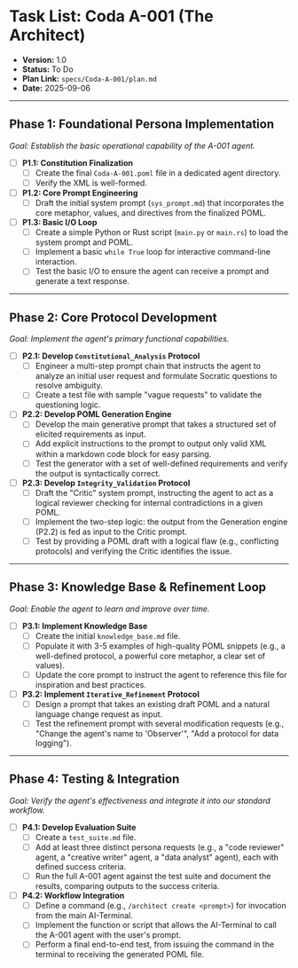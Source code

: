 # Task List: Coda A-001 (The Architect)
- **Version:** 1.0
- **Status:** To Do
- **Plan Link:** `specs/Coda-A-001/plan.md`
- **Date:** 2025-09-06

---

## Phase 1: Foundational Persona Implementation
*Goal: Establish the basic operational capability of the A-001 agent.*

- [ ] **P1.1: Constitution Finalization**
    - [ ] Create the final `Coda-A-001.poml` file in a dedicated agent directory.
    - [ ] Verify the XML is well-formed.
- [ ] **P1.2: Core Prompt Engineering**
    - [ ] Draft the initial system prompt (`sys_prompt.md`) that incorporates the core metaphor, values, and directives from the finalized POML.
- [ ] **P1.3: Basic I/O Loop**
    - [ ] Create a simple Python or Rust script (`main.py` or `main.rs`) to load the system prompt and POML.
    - [ ] Implement a basic `while True` loop for interactive command-line interaction.
    - [ ] Test the basic I/O to ensure the agent can receive a prompt and generate a text response.

---

## Phase 2: Core Protocol Development
*Goal: Implement the agent's primary functional capabilities.*

- [ ] **P2.1: Develop `Constitutional_Analysis` Protocol**
    - [ ] Engineer a multi-step prompt chain that instructs the agent to analyze an initial user request and formulate Socratic questions to resolve ambiguity.
    - [ ] Create a test file with sample "vague requests" to validate the questioning logic.
- [ ] **P2.2: Develop POML Generation Engine**
    - [ ] Develop the main generative prompt that takes a structured set of elicited requirements as input.
    - [ ] Add explicit instructions to the prompt to output only valid XML within a markdown code block for easy parsing.
    - [ ] Test the generator with a set of well-defined requirements and verify the output is syntactically correct.
- [ ] **P2.3: Develop `Integrity_Validation` Protocol**
    - [ ] Draft the "Critic" system prompt, instructing the agent to act as a logical reviewer checking for internal contradictions in a given POML.
    - [ ] Implement the two-step logic: the output from the Generation engine (P2.2) is fed as input to the Critic prompt.
    - [ ] Test by providing a POML draft with a logical flaw (e.g., conflicting protocols) and verifying the Critic identifies the issue.

---

## Phase 3: Knowledge Base & Refinement Loop
*Goal: Enable the agent to learn and improve over time.*

- [ ] **P3.1: Implement Knowledge Base**
    - [ ] Create the initial `knowledge_base.md` file.
    - [ ] Populate it with 3-5 examples of high-quality POML snippets (e.g., a well-defined protocol, a powerful core metaphor, a clear set of values).
    - [ ] Update the core prompt to instruct the agent to reference this file for inspiration and best practices.
- [ ] **P3.2: Implement `Iterative_Refinement` Protocol**
    - [ ] Design a prompt that takes an existing draft POML and a natural language change request as input.
    - [ ] Test the refinement prompt with several modification requests (e.g., "Change the agent's name to 'Observer'", "Add a protocol for data logging").

---

## Phase 4: Testing & Integration
*Goal: Verify the agent's effectiveness and integrate it into our standard workflow.*

- [ ] **P4.1: Develop Evaluation Suite**
    - [ ] Create a `test_suite.md` file.
    - [ ] Add at least three distinct persona requests (e.g., a "code reviewer" agent, a "creative writer" agent, a "data analyst" agent), each with defined success criteria.
    - [ ] Run the full A-001 agent against the test suite and document the results, comparing outputs to the success criteria.
- [ ] **P4.2: Workflow Integration**
    - [ ] Define a command (e.g., `/architect create <prompt>`) for invocation from the main AI-Terminal.
    - [ ] Implement the function or script that allows the AI-Terminal to call the A-001 agent with the user's prompt.
    - [ ] Perform a final end-to-end test, from issuing the command in the terminal to receiving the generated POML file.